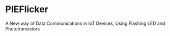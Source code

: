 # PIEFlicker
A New way of Data Communications in IoT Devices, Using Flashing LED and Phototransistors
